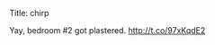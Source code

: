 Title: chirp

Yay, bedroom #2 got plastered. <a href="http://t.co/97xKqdE2">http://t.co/97xKqdE2</a>
